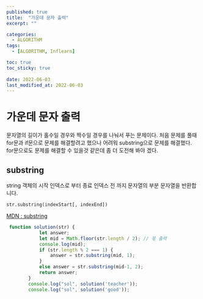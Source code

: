 ```yaml
---
published: true
title:  "가운데 문자 출력"
excerpt: ""

categories:
  - ALGORITHM
tags:
  - [ALGORITHM, Inflearn]

toc: true
toc_sticky: true
 
date: 2022-06-03
last_modified_at: 2022-06-03
---
```


# 가운데 문자 출력
문자열의 길이가 홀수일 경우와 짝수일 경우를 나눠서 푸는 문제이다. 처음 문제를 풀때 for문과 if문으로 문제를 해결할려고 했으나 어려워 substring으로 문제를 해결했다. for문으로도 문제를 해결할 수 있을것 같은데 좀 더 도전해 봐야 겠다.

## substring

string 객체의 시작 인덱스로 부터 종료 인덱스 전 까지 문자열의 부분 문자열을 반환합니다.
```
str.substring(indexStart[, indexEnd])
```

[MDN : substring](https://developer.mozilla.org/ko/docs/Web/JavaScript/Reference/Global_Objects/String/substring)

```javascript
 function solution(str) {
            let answer;
            let mid = Math.floor(str.length / 2); // 몫 출력
            console.log(mid);
            if (str.length % 2 === 1) {
                answer = str.substring(mid, 1);
            }
            else answer = str.substring(mid-1, 2);
            return answer;
        }
        console.log("sol", solution('teacher'));
        console.log("sol", solution('good'));
```